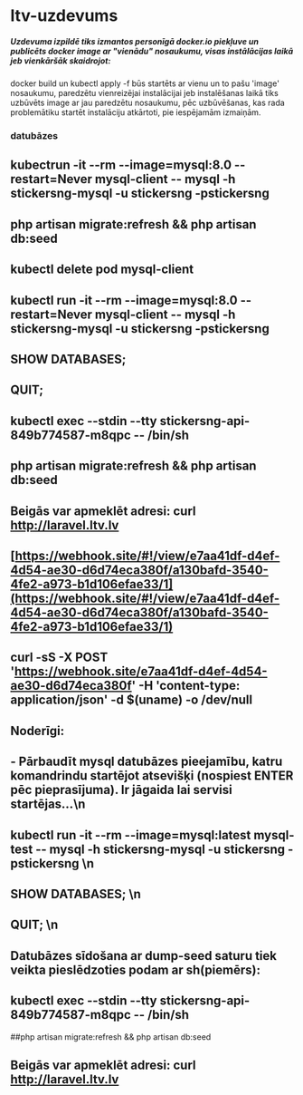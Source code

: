 # ltv-uzdevums
##### Uzdevuma izpildē tiks izmantos personīgā docker.io piekļuve un publicēts docker image ar "vienādu" nosaukumu, visas instālācijas laikā jeb vienkāršāk skaidrojot:
docker build un kubectl apply -f būs startēts ar vienu un to pašu 'image' nosaukumu, paredzētu vienreizējai instalācijai jeb instalēšanas laikā tiks uzbūvēts image ar jau paredzētu nosaukumu, pēc uzbūvēšanas, kas rada problemātiku startēt instalāciju atkārtoti, pie iespējamām izmaiņām.

### datubāzes
## kubectrun -it --rm --image=mysql:8.0 --restart=Never mysql-client -- mysql -h stickersng-mysql -u stickersng -pstickersng
## php artisan migrate:refresh && php artisan db:seed
## kubectl delete pod mysql-client
## kubectl run -it --rm --image=mysql:8.0 --restart=Never mysql-client -- mysql -h stickersng-mysql -u stickersng -pstickersng
## SHOW DATABASES;
## QUIT;
## kubectl exec --stdin --tty stickersng-api-849b774587-m8qpc -- /bin/sh
## php artisan migrate:refresh && php artisan db:seed
## Beigās var apmeklēt adresi: curl http://laravel.ltv.lv
## [https://webhook.site/#!/view/e7aa41df-d4ef-4d54-ae30-d6d74eca380f/a130bafd-3540-4fe2-a973-b1d106efae33/1](https://webhook.site/#!/view/e7aa41df-d4ef-4d54-ae30-d6d74eca380f/a130bafd-3540-4fe2-a973-b1d106efae33/1)
## curl -sS -X POST 'https://webhook.site/e7aa41df-d4ef-4d54-ae30-d6d74eca380f' -H 'content-type: application/json' -d $(uname) -o /dev/null
## Noderīgi:
## - Pārbaudīt mysql datubāzes pieejamību, katru komandrindu startējot atsevišķi (nospiest ENTER pēc pieprasījuma). Ir jāgaida lai servisi startējas...\n
## kubectl run -it --rm --image=mysql:latest mysql-test -- mysql -h stickersng-mysql -u stickersng -pstickersng \n
## SHOW DATABASES; \n
## QUIT; \n
## Datubāzes sīdošana ar dump-seed saturu tiek veikta pieslēdzoties podam ar sh(piemērs):
## kubectl exec --stdin --tty stickersng-api-849b774587-m8qpc -- /bin/sh
##php artisan migrate:refresh && php artisan db:seed
## Beigās var apmeklēt adresi: curl http://laravel.ltv.lv

